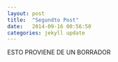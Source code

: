 ```yaml
---
layout: post
title:  "Segundto Post"
date:   2014-09-16 00:56:50
categories: jekyll update
---
```


ESTO PROVIENE DE UN BORRADOR
